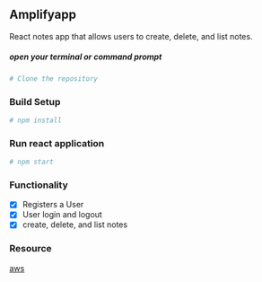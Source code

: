 ## Amplifyapp

React notes app that allows users to create, delete, and list notes.



##### open your terminal or command prompt
```bash
# Clone the repository
```

### Build Setup
```bash
# npm install 
```

### Run react application
```bash
# npm start 
```

### Functionality
- [x] Registers a User
- [x] User login and logout
- [x] create, delete, and list notes  

### Resource

[aws](https://aws.amazon.com/getting-started/learning-path-front-end-developer/?e=gs2020&p=gsrc)

